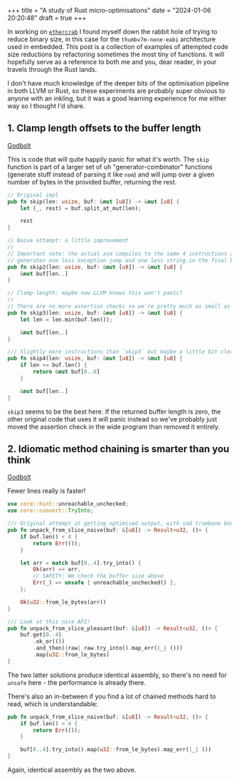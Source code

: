 +++
title = "A study of Rust micro-optimisations"
date = "2024-01-06 20:20:48"
draft = true
+++

In working on [`ethercrab`](https://crates.io/crates/ethercrab) I found myself down the rabbit hole
of trying to reduce binary size, in this case for the `thumbv7m-none-eabi` architecture used in
embedded. This post is a collection of examples of attempted code size reductions by refactoring
sometimes the most tiny of functions. It will hopefully serve as a reference to both me and you,
dear reader, in your travels through the Rust lands.

I don't have much knowledge of the deeper bits of the optimisation pipeline in both LLVM or Rust, so
these experiments are probably super obvious to anyone with an inkling, but it was a good learning
experience for me either way so I thought I'd share.

## 1. Clamp length offsets to the buffer length

[Godbolt](https://godbolt.org/z/cfG1o11ff)

This is code that will quite happily panic for what it's worth. The `skip` function is part of a
larger set of uh "generator-combinator" functions (generate stuff instead of parsing it like `nom`)
and will jump over a given number of bytes in the provided buffer, returning the rest.

```rust
// Original impl
pub fn skip(len: usize, buf: &mut [u8]) -> &mut [u8] {
    let (_, rest) = buf.split_at_mut(len);

    rest
}

// Naive attempt: a little improvement
//
// Important note: the actual asm compiles to the same 4 instructions as `skip` above, however it
// generates one less exception jump and one less string in the final binary.
pub fn skip2(len: usize, buf: &mut [u8]) -> &mut [u8] {
    &mut buf[len..]
}

// Clamp length: maybe now LLVM knows this won't panic?
//
// There are no more assertion checks so we're pretty much as small as we can get.
pub fn skip3(len: usize, buf: &mut [u8]) -> &mut [u8] {
    let len = len.min(buf.len());

    &mut buf[len..]
}

/// Slightly more instructions than `skip3` but maybe a little bit clearer if that matters to you.
pub fn skip4(len: usize, buf: &mut [u8]) -> &mut [u8] {
    if len >= buf.len() {
        return &mut buf[0..0]
    }

    &mut buf[len..]
}
```

`skip3` seems to be the best here. If the returned buffer length is zero, the other original code
that uses it will panic instead so we've probably just moved the assertion check in the wide program
than removed it entirely.

## 2. Idiomatic method chaining is smarter than you think

[Godbolt](https://godbolt.org/z/T5xTK83dM)

Fewer lines really is faster!

```rust
use core::hint::unreachable_unchecked;
use core::convert::TryInto;

/// Original attempt at getting optimised output, with sad trombone bonus `unsafe`` :(
pub fn unpack_from_slice_naive(buf: &[u8]) -> Result<u32, ()> {
    if buf.len() < 4 {
        return Err(());
    }

    let arr = match buf[0..4].try_into() {
        Ok(arr) => arr,
        // SAFETY: We check the buffer size above
        Err(_) => unsafe { unreachable_unchecked() },
    };

    Ok(u32::from_le_bytes(arr))
}

/// Look at this nice API!
pub fn unpack_from_slice_pleasant(buf: &[u8]) -> Result<u32, ()> {
    buf.get(0..4)
        .ok_or(())
        .and_then(|raw| raw.try_into().map_err(|_| ()))
        .map(u32::from_le_bytes)
}
```

The two latter solutions produce identical assembly, so there's no need for `unsafe` here - the
performance is already there.

There's also an in-between if you find a lot of chained methods hard to read, which is
understandable:

```rust
pub fn unpack_from_slice_naive(buf: &[u8]) -> Result<u32, ()> {
    if buf.len() < 4 {
        return Err(());
    }

    buf[0..4].try_into().map(u32::from_le_bytes).map_err(|_| ())
}
```

Again, identical assembly as the two above.
